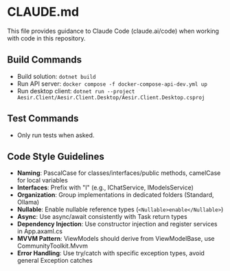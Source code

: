 # CLAUDE.md

This file provides guidance to Claude Code (claude.ai/code) when working with code in this repository.

## Build Commands
- Build solution: `dotnet build`
- Run API server: `docker compose -f docker-compose-api-dev.yml up`
- Run desktop client: `dotnet run --project Aesir.Client/Aesir.Client.Desktop/Aesir.Client.Desktop.csproj`

## Test Commands
- Only run tests when asked.

## Code Style Guidelines
- **Naming**: PascalCase for classes/interfaces/public methods, camelCase for local variables
- **Interfaces**: Prefix with "I" (e.g., IChatService, IModelsService)
- **Organization**: Group implementations in dedicated folders (Standard, Ollama)
- **Nullable**: Enable nullable reference types (`<Nullable>enable</Nullable>`)
- **Async**: Use async/await consistently with Task<T> return types
- **Dependency Injection**: Use constructor injection and register services in App.axaml.cs
- **MVVM Pattern**: ViewModels should derive from ViewModelBase, use CommunityToolkit.Mvvm
- **Error Handling**: Use try/catch with specific exception types, avoid general Exception catches